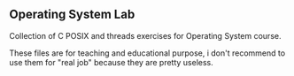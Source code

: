 ## Operating System Lab
Collection of C POSIX and threads exercises for Operating System course.

These files are for teaching and educational purpose, i don't recommend to use them for "real job" because they are pretty useless.
